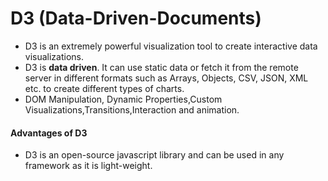 # D3 (Data-Driven-Documents)

* D3 is an extremely powerful visualization tool to create interactive data visualizations.
* D3 is **data driven**. It can use static data or fetch it from the remote server in different formats such as Arrays, Objects, CSV, JSON, XML etc. to create different types of charts.
* DOM Manipulation, Dynamic Properties,Custom Visualizations,Transitions,Interaction and animation.

#### Advantages of D3
* D3 is an open-source javascript library and can be used in any framework as it is light-weight.